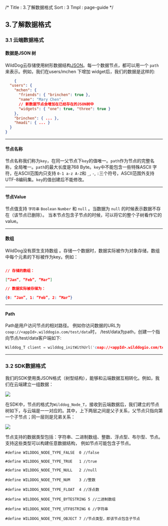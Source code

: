 /*
Title : 3.了解数据格式
Sort : 3
Tmpl : page-guide
*/

## 3.了解数据格式

### 3.1 云端数据格式

#### 数据是JSON 树

WildDog云存储使用树形数据结构[JSON](http://json.org/json-zh.html)。每一个数据节点，都可以用一个 `path` 来表示。例如，我们在users/mchen 下增加 widget后，我们的数据是这样的:

```json
	{
  "users": {
    "mchen": {
      "friends": { "brinchen": true },
      "name": "Mary Chen",
      // 新数据节点会增加在已经存在的JSON树中
      "widgets": { "one": true, "three": true }
    },
    "brinchen": { ... },
    "hmadi": { ... }
  }
}
```
----

#### 节点名称

节点名称我们称为`key`，在同一父节点下`key`的值唯一。`path`作为节点的完整名称，全局唯一。`path`的最大长度是768 Byte。`key`中不能包含一些特殊ASCII 字符，在ASCII范围内只支持 `0-1 a-z A-Z`和 `_`, `-`, `:`三个符号，ASCII范围外支持UTF-8编码集。`key`的值创建后不能修改。

----

#### 节点Value
节点值支持 `字符串` `Boolean` `Number` 和 `null` 。当数据为 `null` 的时候表示数据不存在（该节点已删除）。
当本节点包含子节点的时候，可以将它的整个子树看作它的value。

----

#### 数组
WildDog没有原生支持数组 。存储一个数据时，数据实际被作为对象存储，数组中每个元素的下标被作为key。例如：

```json

// 存储的数组：

[“Jan”, “Feb”, “Mar”]

// 数据实际被存储为：

{0: “Jan”, 1: “Feb”, 2: “Mar”}

```  

----

#### Path  
Path是用户访问节点的相对路径。
例如你访问数据的URL为`coap://<appId>.wilddogio.com/test/data`时，
/test/data为path，创建一个指向节点/test/data客户端如下:

```c
Wilddog_T client = wilddog_initWithUrl('coap://<appId>.wilddogio.com/test/data');
```

----

### 3.2 SDK数据格式

我们的SDK使用类JSON格式（树型结构），能够和云端数据互相转化。例如，我们在云端建立一组数据：

![](https://cdn.wilddog.com/z/iot/images/guide_2_1.png)

在SDK中，节点的格式为`Wilddog_Node_T`，接收到云端数据后，我们建立的节点树如下，与云端是一一对应的。其中，上下两层之间是父子关系，父节点只指向第一个子节点；同一层则是兄弟关系：

![](https://cdn.wilddog.com/z/iot/images/guide_2_2.png)

节点支持的数据类型包括：字符串、二进制数组、整数、浮点型、布尔型、节点。支持这些类型可以构建任意数据结构， 例如节点可能包含子节点。

	#define WILDDOG_NODE_TYPE_FALSE  0 //false

	#define WILDDOG_NODE_TYPE_TRUE   1 //true

	#define WILDDOG_NODE_TYPE_NULL   2 //null

	#define WILDDOG_NODE_TYPE_NUM    3 //整数

	#define WILDDOG_NODE_TYPE_FLOAT  4 //浮点数

	#define WILDDOG_NODE_TYPE_BYTESTRING 5 //二进制数组

	#define WILDDOG_NODE_TYPE_UTF8STRING 6 //字符串

	#define WILDDOG_NODE_TYPE_OBJECT 7 //节点类型，即该节点包含子节点

